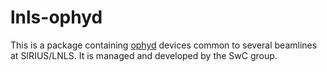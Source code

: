 # lnls-ophyd

This is a package containing [ophyd](https://github.com/bluesky/ophyd) devices common to several beamlines at SIRIUS/LNLS. It is managed and developed by the SwC group.
